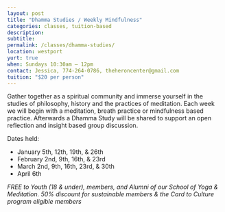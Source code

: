 ```yaml
---
layout: post
title: "Dhamma Studies / Weekly Mindfulness"
categories: classes, tuition-based
description:
subtitle:
permalink: /classes/dhamma-studies/
location: westport
yurt: true
when: Sundays 10:30am – 12pm
contact: Jessica, 774-264-0786, theheroncenter@gmail.com 
tuition: "$20 per person"
---
```

Gather together as a spiritual community and immerse yourself in the studies of philosophy, history and the practices of meditation. Each week we will begin with a meditation, breath practice or mindfulness based practice. Afterwards a Dhamma Study will be shared to support an open reflection and insight based group discussion. 

Dates held: 
- January 5th, 12th, 19th, & 26th 
- February  2nd, 9th, 16th, & 23rd
- March  2nd, 9th, 16th, 23rd,  & 30th
- April 6th

*FREE to Youth (18 & under), members, and Alumni of our School of Yoga & Meditation.*
*50% discount for sustainable members & the Card to Culture program eligible members*

